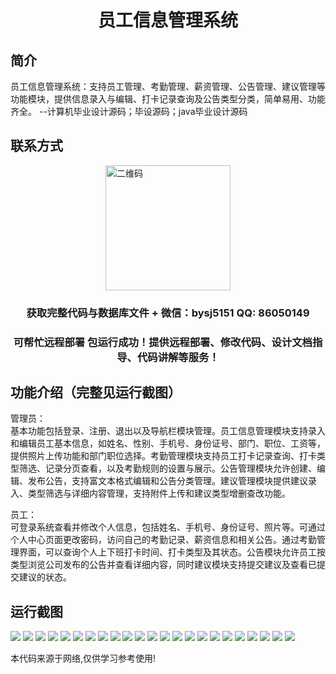 <p><h1 align="center">员工信息管理系统</h1></p>

## 简介
员工信息管理系统：支持员工管理、考勤管理、薪资管理、公告管理、建议管理等功能模块，提供信息录入与编辑、打卡记录查询及公告类型分类，简单易用、功能齐全。    --计算机毕业设计源码；毕设源码；java毕业设计源码


## 联系方式
<img src="https://bs-1329754181.cos.ap-shanghai.myqcloud.com/wx.jpg" alt="二维码" style="display: block; margin: 0 auto;" width="200px">
<p><h3 align="center">获取完整代码与数据库文件 + 微信：bysj5151 QQ: 86050149</h3></p>
<p><h3 align="center">可帮忙远程部署 包运行成功！提供远程部署、修改代码、设计文档指导、代码讲解等服务！</h3></p>

## 功能介绍（完整见运行截图）
管理员：  
基本功能包括登录、注册、退出以及导航栏模块管理。员工信息管理模块支持录入和编辑员工基本信息，如姓名、性别、手机号、身份证号、部门、职位、工资等，提供照片上传功能和部门职位选择。考勤管理模块支持员工打卡记录查询、打卡类型筛选、记录分页查看，以及考勤规则的设置与展示。公告管理模块允许创建、编辑、发布公告，支持富文本格式编辑和公告分类管理。建议管理模块提供建议录入、类型筛选与详细内容管理，支持附件上传和建议类型增删查改功能。

员工：  
可登录系统查看并修改个人信息，包括姓名、手机号、身份证号、照片等。可通过个人中心页面更改密码，访问自己的考勤记录、薪资信息和相关公告。通过考勤管理界面，可以查询个人上下班打卡时间、打卡类型及其状态。公告模块允许员工按类型浏览公司发布的公告并查看详细内容，同时建议模块支持提交建议及查看已提交建议的状态。


## 运行截图
![](https://bs-1329754181.cos.ap-shanghai.myqcloud.com/ssm/EmployeeInformationManagementSystem/img/001.jpg)
![](https://bs-1329754181.cos.ap-shanghai.myqcloud.com/ssm/EmployeeInformationManagementSystem/img/002.jpg)
![](https://bs-1329754181.cos.ap-shanghai.myqcloud.com/ssm/EmployeeInformationManagementSystem/img/003.jpg)
![](https://bs-1329754181.cos.ap-shanghai.myqcloud.com/ssm/EmployeeInformationManagementSystem/img/004.jpg)
![](https://bs-1329754181.cos.ap-shanghai.myqcloud.com/ssm/EmployeeInformationManagementSystem/img/005.jpg)
![](https://bs-1329754181.cos.ap-shanghai.myqcloud.com/ssm/EmployeeInformationManagementSystem/img/006.jpg)
![](https://bs-1329754181.cos.ap-shanghai.myqcloud.com/ssm/EmployeeInformationManagementSystem/img/007.jpg)
![](https://bs-1329754181.cos.ap-shanghai.myqcloud.com/ssm/EmployeeInformationManagementSystem/img/008.jpg)
![](https://bs-1329754181.cos.ap-shanghai.myqcloud.com/ssm/EmployeeInformationManagementSystem/img/009.jpg)
![](https://bs-1329754181.cos.ap-shanghai.myqcloud.com/ssm/EmployeeInformationManagementSystem/img/010.jpg)
![](https://bs-1329754181.cos.ap-shanghai.myqcloud.com/ssm/EmployeeInformationManagementSystem/img/011.jpg)
![](https://bs-1329754181.cos.ap-shanghai.myqcloud.com/ssm/EmployeeInformationManagementSystem/img/012.jpg)
![](https://bs-1329754181.cos.ap-shanghai.myqcloud.com/ssm/EmployeeInformationManagementSystem/img/013.jpg)
![](https://bs-1329754181.cos.ap-shanghai.myqcloud.com/ssm/EmployeeInformationManagementSystem/img/014.jpg)
![](https://bs-1329754181.cos.ap-shanghai.myqcloud.com/ssm/EmployeeInformationManagementSystem/img/015.jpg)
![](https://bs-1329754181.cos.ap-shanghai.myqcloud.com/ssm/EmployeeInformationManagementSystem/img/016.jpg)
![](https://bs-1329754181.cos.ap-shanghai.myqcloud.com/ssm/EmployeeInformationManagementSystem/img/017.jpg)
![](https://bs-1329754181.cos.ap-shanghai.myqcloud.com/ssm/EmployeeInformationManagementSystem/img/018.jpg)
![](https://bs-1329754181.cos.ap-shanghai.myqcloud.com/ssm/EmployeeInformationManagementSystem/img/019.jpg)
![](https://bs-1329754181.cos.ap-shanghai.myqcloud.com/ssm/EmployeeInformationManagementSystem/img/020.jpg)
![](https://bs-1329754181.cos.ap-shanghai.myqcloud.com/ssm/EmployeeInformationManagementSystem/img/021.jpg)
![](https://bs-1329754181.cos.ap-shanghai.myqcloud.com/ssm/EmployeeInformationManagementSystem/img/022.jpg)
![](https://bs-1329754181.cos.ap-shanghai.myqcloud.com/ssm/EmployeeInformationManagementSystem/img/023.jpg)

<p>本代码来源于网络,仅供学习参考使用!</p>
